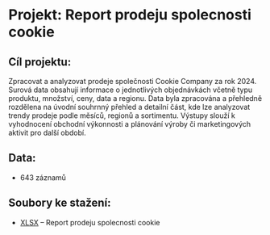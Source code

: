 # Projekt: Report prodeju spolecnosti cookie
## Cíl projektu:
Zpracovat a analyzovat prodeje společnosti Cookie Company za rok 2024. Surová data obsahují informace o jednotlivých objednávkách včetně typu produktu, množství, ceny, data a regionu. Data byla zpracována a přehledně rozdělena na úvodní souhrnný přehled a detailní část, kde lze analyzovat trendy prodeje podle měsíců, regionů a sortimentu. Výstupy slouží k vyhodnocení obchodní výkonnosti a plánování výroby či marketingových aktivit pro další období.

## Data: 
* 643 záznamů

##  Soubory ke stažení:
-  [XLSX](Report.xlsx) – Report prodeju spolecnosti cookie


